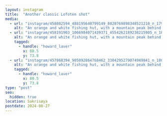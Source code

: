 ```yaml
---
layout: instagram
title:  "Another classic Lofoten shot"
media:
  - url: "instagram/458082594_488195640799149_8020769898348521210_n_17985925166565335.jpg"
    alt: "An orange and white fishing hut, with a mountain peak behind."
  - url: "instagram/458191903_1066984071439371_4554262189238215905_n_18277655938300027.jpg"
    alt: "An orange and white fishing hut, with a mountain peak behind."
    tagged:
      - handle: "howard_laver"
        x: 80.5
        y: 73.8
  - url: "instagram/457868394_905092864768462_3304295279074949841_n_18056723014741972.jpg"
    alt: "An orange and white fishing hut, with a mountain peak behind."
    tagged:
      - handle: "howard_laver"
        x: 80.5
        y: 73.8
type: "post"
seo:
  hidden: true
location: Sakrisøya
postdate: 2024-08-27
---
```


